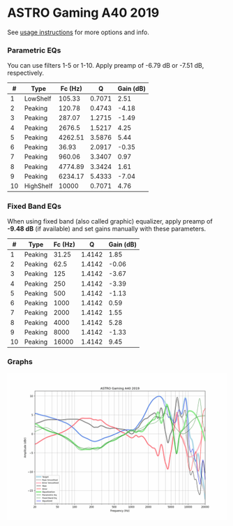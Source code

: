 # ASTRO Gaming A40 2019
See [usage instructions](https://github.com/jaakkopasanen/AutoEq#usage) for more options and info.

### Parametric EQs
You can use filters 1-5 or 1-10. Apply preamp of -6.79 dB or -7.51 dB, respectively.

|   # | Type      |   Fc (Hz) |      Q |   Gain (dB) |
|-----|-----------|-----------|--------|-------------|
|   1 | LowShelf  |    105.33 | 0.7071 |        2.51 |
|   2 | Peaking   |    120.78 | 0.4743 |       -4.18 |
|   3 | Peaking   |    287.07 | 1.2715 |       -1.49 |
|   4 | Peaking   |   2676.5  | 1.5217 |        4.25 |
|   5 | Peaking   |   4262.51 | 3.5876 |        5.44 |
|   6 | Peaking   |     36.93 | 2.0917 |       -0.35 |
|   7 | Peaking   |    960.06 | 3.3407 |        0.97 |
|   8 | Peaking   |   4774.89 | 3.3424 |        1.61 |
|   9 | Peaking   |   6234.17 | 5.4333 |       -7.04 |
|  10 | HighShelf |  10000    | 0.7071 |        4.76 |

### Fixed Band EQs
When using fixed band (also called graphic) equalizer, apply preamp of **-9.48 dB** (if available) and set gains manually with these parameters.

|   # | Type    |   Fc (Hz) |      Q |   Gain (dB) |
|-----|---------|-----------|--------|-------------|
|   1 | Peaking |     31.25 | 1.4142 |        1.85 |
|   2 | Peaking |     62.5  | 1.4142 |       -0.06 |
|   3 | Peaking |    125    | 1.4142 |       -3.67 |
|   4 | Peaking |    250    | 1.4142 |       -3.39 |
|   5 | Peaking |    500    | 1.4142 |       -1.13 |
|   6 | Peaking |   1000    | 1.4142 |        0.59 |
|   7 | Peaking |   2000    | 1.4142 |        1.55 |
|   8 | Peaking |   4000    | 1.4142 |        5.28 |
|   9 | Peaking |   8000    | 1.4142 |       -1.33 |
|  10 | Peaking |  16000    | 1.4142 |        9.45 |

### Graphs
![](./ASTRO%20Gaming%20A40%202019.png)
